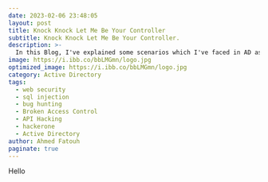 ```yaml
---
date: 2023-02-06 23:48:05
layout: post
title: Knock Knock Let Me Be Your Controller
subtitle: Knock Knock Let Me Be Your Controller.
description: >-
  In this Blog, I've explained some scenarios which I've faced in AD assessment.
image: https://i.ibb.co/bbLMGmn/logo.jpg
optimized_image: https://i.ibb.co/bbLMGmn/logo.jpg
category: Active Directory
tags:
  - web security
  - sql injection
  - bug hunting
  - Broken Access Control
  - API Hacking
  - hackerone
  - Active Directory
author: Ahmed Fatouh
paginate: true
---
```

Hello
